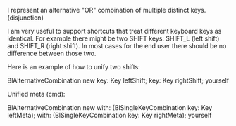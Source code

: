 I represent an alternative "OR" combination of multiple distinct keys. (disjunction)

I am very useful to support shortcuts that treat different keyboard keys as identical.
For example there might be two SHIFT keys: SHIFT_L (left shift) and SHIFT_R (right shift). In most cases for the end user there should be no difference between those two.

Here is an example of how to unify two shifts:

BlAlternativeCombination new
	key: Key leftShift;
	key: Key rightShift;
	yourself

Unified meta (cmd):

BlAlternativeCombination new
	with: (BlSingleKeyCombination key: Key leftMeta);
	with: (BlSingleKeyCombination key: Key rightMeta);
	yourself